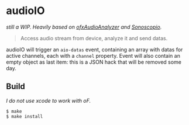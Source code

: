 # audioIO

*still a WIP. Heavily based on [ofxAudioAnalyzer](https://github.com/leozimmerman/ofxAudioAnalyzer) and [Sonoscopio](https://github.com/leozimmerman/Sonoscopio).*

> Access audio stream from device, analyze it and send datas.

audioIO will trigger an `aio-datas` event, containing an array with datas for active channels, each with a `channel` property. Event will also contain an empty object as last item: this is a JSON hack that will be removed some day.

## Build

*I do not use xcode to work with oF.*

```shell
$ make
$ make install
```
